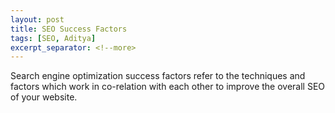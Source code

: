 ```yaml
---
layout: post
title: SEO Success Factors
tags: [SEO, Aditya]
excerpt_separator: <!--more> 
---
```


Search engine optimization success factors refer to the techniques and factors which work in co-relation with each other to improve the overall SEO of your website.
<!--more> 

{% include aligner.html images="pexels/seo.jpg" column=1 %}

**The success factors could be majorly classified into following 3 groups:**

**1. On-the-page success factors :**

On-the-page search ranking factors are those that are almost entirely within the publisher’s own control. The term on-page SEO refers to a set of practices you can take directly on a page to improve its search engine rankings.

It helps you include the most important ranking factors search engines use to rank content. In other words, on-page factors make or break your rankings. Following are some of the most important on-the-page success factors:

1.  **Use high-quality, original content:**
High-quality content will keep visitors on your website for longer. Several search engines (notably Google) pay attention to this, and your page earns kudos for being so evidently interesting.

2. **Insert your keyword into the first few words:**
When indexing your site most search engines focus on the first part of your page, so it’s important that this section is particularly relevant. For this reason it’s essential that you insert your main keyword phrase into the first few words of your article

3. **Keyword density:**
Keyword density should range between 1% and 4%. Going any higher than this will make you look like a scammer and you’ll end up being penalized. However, you should easily (and inadvertently) reach these targets if you just write your content naturally. The easiest way to analyze the keyword density of any page is to use the Page Analysis tool in Traffic Travis.

4. **Title Tags:**
Title tags display the title of your page. This text shows up as the clickable heading of your search engine listing and at the top of the browser window. It’s crucial that your title tags give the search engines a very clear message about the subject of your page, so they should contain the keywords that you want to optimize for.

5. **Keyword in H1 tag:**
H1 tag is yet another relevance factor, serving as a description of the pages content. In spite of an ongoing discussion about its importance, it is still a good practice to include your keyword in a unique H1 tag on a page.
 
6. **Using keywords in the pages copy:**
Up until recently, stuffing your page with keywords was a surefire way to increase its rankings for a particular keyword. That’s not the case anymore. Using the keyword in the copy still sends a relevancy signal of what the content is about. How you place it, however, has changed drastically.

7. **The length of the content:**
These days searchers want to be educated and won’t be satisfied with basic information. Google, therefore, looks for authoritative and informative content to rank first. And it’s common sense that the longer your content is, the greater the chance that you can cover more aspects of your topic. Don’t be shy of writing long but highly useful copy then.

{% include aligner.html images="pexels/SEO-1-2.jpg" column=1 %}

**2. Off-the-page success factors:**
Off-the-page ranking factors are those that publishers do not directly control. Search engines use these because they learned early on that relying on publisher-controlled signals alone didn’t always yield the best results.

For instance, some publishers may try to make themselves seem more relevant than they are in reality. With billions of web pages to sort through, looking only at “on-the-page” clues isn’t enough. More signals are needed to return the best pages for any particular search.

Following are some of the most important off-the-page success factors:

**1. Number of Inbound Links:**
One of the biggest force behind boosting the search engine ratings is the number of other web pages that have links pointing to your website. A hyperlink to a page counts as a vote of support for that page. The more links you have pointing to your pages, the more “votes” you have in the eyes of Google, and, to a lesser extent, the other search engines. It is also important that a majority of your links come from unique domains rather than coming from a large number of random domains because that adds trust to the site.

**2.  Anchor Text to Specific Pages:**
When you make a link, the text that appears hyperlinked is called the anchor text. For off-page SEO purposes, you want links with your keywords as anchor text. This will help search engines correctly identify what your pages are about, and know which keywords they should be ranking for.

While you want to target your keywords with the right anchor text, you don’t always get the option to pick the anchor text you want, which is ok because there is a value associated with the link from a good quality source no matter what the anchor text is.

Furthermore, even if we could, we shouldn’t make all of the anchor text the same set of keywords. If all the links pointing to the site have the exact same anchor text, it begins to look very suspicious to search engines and ranking of the site falls.

**3. Quality of Links:**
Not all links have the same value. Quality matters. Links from well-established sites, especially ones that are considered an authority in your domain/topic are considered much more valuable than links from more obscure sites

**4. Building links:**
Another important thing to take note of (alongside the number and quality of the links your site is receiving) is the rate at which your website is building links. However, you don’t want to build links unnaturally fast, or create a huge number in one hit and then stop.This can raise the suspicion of search engines and result in your site being penalized. A steady link-building campaign will deliver the best results and will increase the ranking of the website.

{% include aligner.html images="pexels/seo-2.jpg" column=1 %}

**3. Site and Domain factors:**
There are certain site-wide factors and domain of the website which affect the site’s search visibility as well:
 
**1. Sitemap:**
A sitemap helps search engine to index all pages on your site. It is the simplest and most efficient way to tell Google what pages your website includes.

**2. Server location:**
Some SEOs believe that a server’s location helps to boost rankings for that particular country or region.

**3. Mobile optimized site:**
Only a year ago, 46% of searchers used mobile exclusively to research. I believe this number increased exponentially in the last 12 months. It would be no surprise then that having a mobile optimized site would affect rankings in some way.

**4. Google Search Console integration:**
Lastly, having your site verified at Google Webmasters Tools is said to help with your sites indexing. Even if that’s not the case, the tool provides valuable data you can use to optimize your site better.

**5. Domain trust:**
Trust matters. It’s hard not to think that sites Google trusts should rank higher. But how do you build that trust? Needless to say, building trust factors of your domain will certainly pay off.

**6. Domain registration length:**
Google considers domains registered for longer than a year as more trustworthy

**7.  Domain history:**
You may not be the first person who registered the domain. And if your domain has been penalized in the past, its history might affect its current rankings

**8. Country TLD extension:**
A top-level domain (TLD) is the part of the domain name located to the right of the dot (” . “). The most common TLDs are .com, .net, and .org. If you try to target a particular local market, it is said that having a domain with a country specific TLD (.pl, .co.uk or .ie for instance) will help to achieve better rankings for that location.